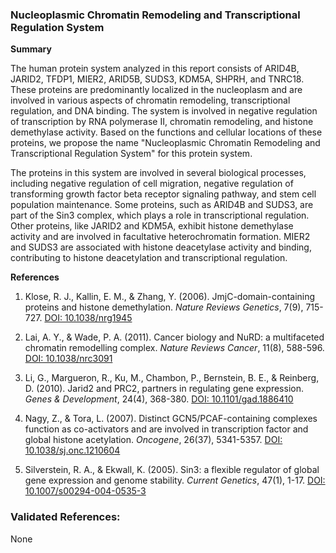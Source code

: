 ### Nucleoplasmic Chromatin Remodeling and Transcriptional Regulation System

**Summary**

The human protein system analyzed in this report consists of ARID4B, JARID2, TFDP1, MIER2, ARID5B, SUDS3, KDM5A, SHPRH, and TNRC18. These proteins are predominantly localized in the nucleoplasm and are involved in various aspects of chromatin remodeling, transcriptional regulation, and DNA binding. The system is involved in negative regulation of transcription by RNA polymerase II, chromatin remodeling, and histone demethylase activity. Based on the functions and cellular locations of these proteins, we propose the name "Nucleoplasmic Chromatin Remodeling and Transcriptional Regulation System" for this protein system.

The proteins in this system are involved in several biological processes, including negative regulation of cell migration, negative regulation of transforming growth factor beta receptor signaling pathway, and stem cell population maintenance. Some proteins, such as ARID4B and SUDS3, are part of the Sin3 complex, which plays a role in transcriptional regulation. Other proteins, like JARID2 and KDM5A, exhibit histone demethylase activity and are involved in facultative heterochromatin formation. MIER2 and SUDS3 are associated with histone deacetylase activity and binding, contributing to histone deacetylation and transcriptional regulation.

**References**

1. Klose, R. J., Kallin, E. M., & Zhang, Y. (2006). JmjC-domain-containing proteins and histone demethylation. *Nature Reviews Genetics*, 7(9), 715-727. [DOI: 10.1038/nrg1945](https://doi.org/10.1038/nrg1945)

2. Lai, A. Y., & Wade, P. A. (2011). Cancer biology and NuRD: a multifaceted chromatin remodelling complex. *Nature Reviews Cancer*, 11(8), 588-596. [DOI: 10.1038/nrc3091](https://doi.org/10.1038/nrc3091)

3. Li, G., Margueron, R., Ku, M., Chambon, P., Bernstein, B. E., & Reinberg, D. (2010). Jarid2 and PRC2, partners in regulating gene expression. *Genes & Development*, 24(4), 368-380. [DOI: 10.1101/gad.1886410](https://doi.org/10.1101/gad.1886410)

4. Nagy, Z., & Tora, L. (2007). Distinct GCN5/PCAF-containing complexes function as co-activators and are involved in transcription factor and global histone acetylation. *Oncogene*, 26(37), 5341-5357. [DOI: 10.1038/sj.onc.1210604](https://doi.org/10.1038/sj.onc.1210604)

5. Silverstein, R. A., & Ekwall, K. (2005). Sin3: a flexible regulator of global gene expression and genome stability. *Current Genetics*, 47(1), 1-17. [DOI: 10.1007/s00294-004-0535-3](https://doi.org/10.1007/s00294-004-0535-3)

### Validated References: 

None



